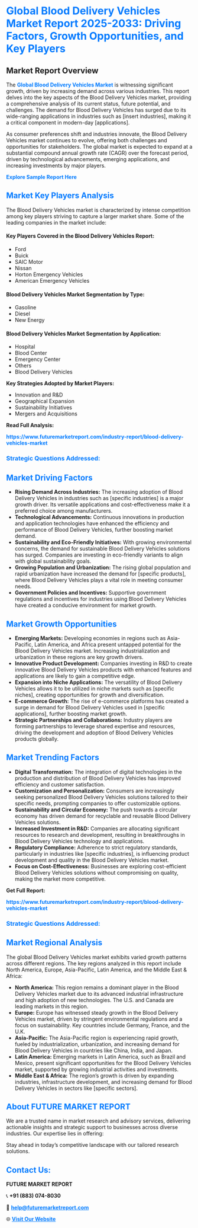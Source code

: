 <h1 style="color: #007BFF;">Global Blood Delivery Vehicles Market Report 2025-2033: Driving Factors, Growth Opportunities, and Key Players</h1>

<section id="overview">
<h2>Market Report Overview</h2>
<p>The <a href="https://www.futuremarketreport.com/industry-report/blood-delivery-vehicles-market" style="color: #007BFF; text-decoration: none;"><strong>Global Blood Delivery Vehicles Market</strong></a> is witnessing significant growth, driven by increasing demand across various industries. This report delves into the key aspects of the Blood Delivery Vehicles market, providing a comprehensive analysis of its current status, future potential, and challenges. The demand for Blood Delivery Vehicles has surged due to its wide-ranging applications in industries such as [insert industries], making it a critical component in modern-day [applications].</p>
<p>As consumer preferences shift and industries innovate, the Blood Delivery Vehicles market continues to evolve, offering both challenges and opportunities for stakeholders. The global market is expected to expand at a substantial compound annual growth rate (CAGR) over the forecast period, driven by technological advancements, emerging applications, and increasing investments by major players.</p>
</section>

<section id="overview">
<p><a href="https://www.futuremarketreport.com/request-sample/reportId=126305" style="color: #007BFF; text-decoration: none;"><strong>Explore Sample Report Here</strong></a></p>
</section>

<section id="key-players">
<h2 style="color: #007BFF;">Market Key Players Analysis</h2>
<p>The Blood Delivery Vehicles market is characterized by intense competition among key players striving to capture a larger market share. Some of the leading companies in the market include:</p>
<h4>Key Players Covered in the Blood Delivery Vehicles Report:</h4>
<ul><li>Ford</li><li>Buick</li><li>SAIC Motor</li><li>Nissan</li><li>Horton Emergency Vehicles</li><li>American Emergency Vehicles</li></ul>
<h4>Blood Delivery Vehicles Market Segmentation by Type:</h4>
<ul><li>Gasoline</li><li>Diesel</li><li>New Energy</li></ul>

<h4>Blood Delivery Vehicles Market Segmentation by Application:</h4>
<ul><li>Hospital</li><li>Blood Center</li><li>Emergency Center</li><li>Others</li><li>Blood Delivery Vehicles</li></ul>
<p><strong>Key Strategies Adopted by Market Players:</strong></p>
<ul>
<li>Innovation and R&D</li>
<li>Geographical Expansion</li>
<li>Sustainability Initiatives</li>
<li>Mergers and Acquisitions</li>
</ul>
</section>

<section>
<p><strong>Read Full Analysis: </strong></p><a href="https://www.futuremarketreport.com/industry-report/blood-delivery-vehicles-market" style="color: #007BFF; text-decoration: none;"><strong>https://www.futuremarketreport.com/industry-report/blood-delivery-vehicles-market</strong></a>
<h3 style="color: #007BFF;">Strategic Questions Addressed:</h3>
</section>

<section id="driving-factors">
<h2 style="color: #007BFF;">Market Driving Factors</h2>
<ul>
<li><strong>Rising Demand Across Industries:</strong> The increasing adoption of Blood Delivery Vehicles in industries such as [specific industries] is a major growth driver. Its versatile applications and cost-effectiveness make it a preferred choice among manufacturers.</li>
<li><strong>Technological Advancements:</strong> Continuous innovations in production and application technologies have enhanced the efficiency and performance of Blood Delivery Vehicles, further boosting market demand.</li>
<li><strong>Sustainability and Eco-Friendly Initiatives:</strong> With growing environmental concerns, the demand for sustainable Blood Delivery Vehicles solutions has surged. Companies are investing in eco-friendly variants to align with global sustainability goals.</li>
<li><strong>Growing Population and Urbanization:</strong> The rising global population and rapid urbanization have increased the demand for [specific products], where Blood Delivery Vehicles plays a vital role in meeting consumer needs.</li>
<li><strong>Government Policies and Incentives:</strong> Supportive government regulations and incentives for industries using Blood Delivery Vehicles have created a conducive environment for market growth.</li>
</ul>
</section>

<section id="growth-opportunities">
<h2 style="color: #007BFF;">Market Growth Opportunities</h2>
<ul>
<li><strong>Emerging Markets:</strong> Developing economies in regions such as Asia-Pacific, Latin America, and Africa present untapped potential for the Blood Delivery Vehicles market. Increasing industrialization and urbanization in these regions are key growth drivers.</li>
<li><strong>Innovative Product Development:</strong> Companies investing in R&D to create innovative Blood Delivery Vehicles products with enhanced features and applications are likely to gain a competitive edge.</li>
<li><strong>Expansion into Niche Applications:</strong> The versatility of Blood Delivery Vehicles allows it to be utilized in niche markets such as [specific niches], creating opportunities for growth and diversification.</li>
<li><strong>E-commerce Growth:</strong> The rise of e-commerce platforms has created a surge in demand for Blood Delivery Vehicles used in [specific applications], further boosting market growth.</li>
<li><strong>Strategic Partnerships and Collaborations:</strong> Industry players are forming partnerships to leverage shared expertise and resources, driving the development and adoption of Blood Delivery Vehicles products globally.</li>
</ul>
</section>

<section id="trending-factors">
<h2 style="color: #007BFF;">Market Trending Factors</h2>
<ul>
<li><strong>Digital Transformation:</strong> The integration of digital technologies in the production and distribution of Blood Delivery Vehicles has improved efficiency and customer satisfaction.</li>
<li><strong>Customization and Personalization:</strong> Consumers are increasingly seeking personalized Blood Delivery Vehicles solutions tailored to their specific needs, prompting companies to offer customizable options.</li>
<li><strong>Sustainability and Circular Economy:</strong> The push towards a circular economy has driven demand for recyclable and reusable Blood Delivery Vehicles solutions.</li>
<li><strong>Increased Investment in R&D:</strong> Companies are allocating significant resources to research and development, resulting in breakthroughs in Blood Delivery Vehicles technology and applications.</li>
<li><strong>Regulatory Compliance:</strong> Adherence to strict regulatory standards, particularly in industries like [specific industries], is influencing product development and quality in the Blood Delivery Vehicles market.</li>
<li><strong>Focus on Cost-Effectiveness:</strong> Businesses are exploring cost-efficient Blood Delivery Vehicles solutions without compromising on quality, making the market more competitive.</li>
</ul>
</section>

<section>
<p><strong>Get Full Report: </strong></p><a href="https://www.futuremarketreport.com/industry-report/blood-delivery-vehicles-market" style="color: #007BFF; text-decoration: none;"><strong>https://www.futuremarketreport.com/industry-report/blood-delivery-vehicles-market</strong></a>
<h3 style="color: #007BFF;">Strategic Questions Addressed:</h3>
</section>


<section id="regional-analysis">
<h2 style="color: #007BFF;">Market Regional Analysis</h2>
<p>The global Blood Delivery Vehicles market exhibits varied growth patterns across different regions. The key regions analyzed in this report include North America, Europe, Asia-Pacific, Latin America, and the Middle East & Africa:</p>
<ul>
<li><strong>North America:</strong> This region remains a dominant player in the Blood Delivery Vehicles market due to its advanced industrial infrastructure and high adoption of new technologies. The U.S. and Canada are leading markets in this region.</li>
<li><strong>Europe:</strong> Europe has witnessed steady growth in the Blood Delivery Vehicles market, driven by stringent environmental regulations and a focus on sustainability. Key countries include Germany, France, and the U.K.</li>
<li><strong>Asia-Pacific:</strong> The Asia-Pacific region is experiencing rapid growth, fueled by industrialization, urbanization, and increasing demand for Blood Delivery Vehicles in countries like China, India, and Japan.</li>
<li><strong>Latin America:</strong> Emerging markets in Latin America, such as Brazil and Mexico, present significant opportunities for the Blood Delivery Vehicles market, supported by growing industrial activities and investments.</li>
<li><strong>Middle East & Africa:</strong> The region’s growth is driven by expanding industries, infrastructure development, and increasing demand for Blood Delivery Vehicles in sectors like [specific sectors].</li>
</ul>
</section>

<footer>
<h2 style="color: #007BFF;">About FUTURE MARKET REPORT</h2>
<p>We are a trusted name in market research and advisory services, delivering actionable insights and strategic support to businesses across diverse industries. Our expertise lies in offering:</p>

<p>Stay ahead in today’s competitive landscape with our tailored research solutions.</p>

<h2 style="color: #007BFF;">Contact Us:</h2>
<p><strong>FUTURE MARKET REPORT</strong></p>
<p>📞 <strong>+91 (883) 074-8030</strong></p>
<p>📧 <strong><a href="mailto:help@futuremarketreport.com" style="color: #007BFF;">help@futuremarketreport.com</a></strong></p>
<p>🌐 <strong><a href="https://www.futuremarketreport.com/" style="color: #007BFF;">Visit Our Website</a></strong></p>
</footer>